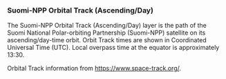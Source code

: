 ### Suomi-NPP Orbital Track (Ascending/Day)
The Suomi-NPP Orbital Track (Ascending/Day) layer is the path of the Suomi National Polar-orbiting Partnership (Suomi-NPP) satellite on its ascending/day-time orbit. Orbit Track times are shown in Coordinated Universal Time (UTC). Local overpass time at the equator is approximately 13:30.

Orbital Track information from <https://www.space-track.org/>.
